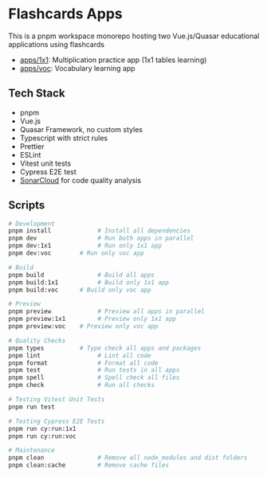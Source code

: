 # Flashcards Apps

This is a pnpm workspace monorepo hosting two Vue.js/Quasar educational applications using flashcards

- [apps/1x1](apps/1x1): Multiplication practice app (1x1 tables learning)
- [apps/voc](apps/voc): Vocabulary learning app

## Tech Stack

- pnpm
- Vue.js
- Quasar Framework, no custom styles
- Typescript with strict rules
- Prettier
- ESLint
- Vitest unit tests
- Cypress E2E test
- [SonarCloud](https://sonarcloud.io/project/issues?id=entorb_flashcards) for code quality analysis

## Scripts

```sh
# Development
pnpm install             # Install all dependencies
pnpm dev                 # Run both apps in parallel
pnpm dev:1x1             # Run only 1x1 app
pnpm dev:voc        # Run only voc app

# Build
pnpm build               # Build all apps
pnpm build:1x1           # Build only 1x1 app
pnpm build:voc      # Build only voc app

# Preview
pnpm preview             # Preview all apps in parallel
pnpm preview:1x1         # Preview only 1x1 app
pnpm preview:voc    # Preview only voc app

# Quality Checks
pnpm types          # Type check all apps and packages
pnpm lint                # Lint all code
pnpm format              # Format all code
pnpm test                # Run tests in all apps
pnpm spell               # Spell check all files
pnpm check               # Run all checks

# Testing Vitest Unit Tests
pnpm run test

# Testing Cypress E2E Tests
pnpm run cy:run:1x1
pnpm run cy:run:voc

# Maintenance
pnpm clean               # Remove all node_modules and dist folders
pnpm clean:cache         # Remove cache files
```
